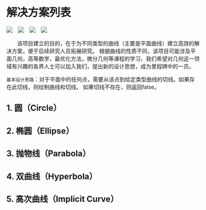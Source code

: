 # 解决方案列表

![](https://img.shields.io/badge/Code-Python-informational?style=flat&logo=python&logoColor=white&color=2bbc8a)&emsp;![](https://img.shields.io/badge/Community-PyPi-informational?style=flat&logo=pypi&logoColor=white&color=2bbc8a)&emsp;![](https://img.shields.io/badge/Tool-Anaconda-informational?style=flat&logo=anaconda&logoColor=white&color=2bbc8a)&emsp;![](https://img.shields.io/badge/Tool-Git-informational?style=flat&logo=git&logoColor=white&color=2bbc8a)

&emsp;&emsp;该项目建立的目的，在于为不同类型的曲线（主要是平面曲线）建立高效的解决方案，便于后续研究人员拓展研究。 根据曲线的性质不同，该项目可能涉及平面几何，高等数学，最优化方法，微分几何等课程的学习，我们希望对几何这一领域有兴趣的各界人士可以加入我们，提出新的设计思想，成为里程碑中的一员。

`基本设计思路`：对于平面中的任何点，需要从该点到给定类型曲线的切线。如果存在此切线，则绘制曲线和切线。 如果切线不存在，则返回false。

## 1. 圆（Circle）

## 2. 椭圆（Ellipse）

## 3. 抛物线（Parabola）

## 4. 双曲线（Hyperbola）

## 5. 高次曲线（Implicit Curve）